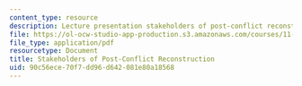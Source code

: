 ```yaml
---
content_type: resource
description: Lecture presentation stakeholders of post-conflict reconstruction.
file: https://ol-ocw-studio-app-production.s3.amazonaws.com/courses/11-948-the-politics-of-reconstructing-iraq-spring-2005/90c56ece70f7dd96d642081e80a18568_lect3.pdf
file_type: application/pdf
resourcetype: Document
title: Stakeholders of Post-Conflict Reconstruction
uid: 90c56ece-70f7-dd96-d642-081e80a18568
---
```

